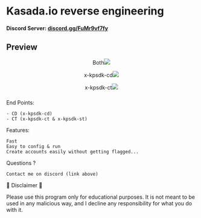 <h1>Kasada.io reverse engineering</h1>

<h4>Discord Server: <a href="https://discord.gg/hktVzrff54">discord.gg/FuMr9vf7fy</a></h4> 

<h2>Preview</h2>

<p align="center">Both<img src="https://cdn.discordapp.com/attachments/1067526836168433786/1140744103831801856/image.png"></p>
<p align="center">x-kpsdk-cd<img src="https://cdn.discordapp.com/attachments/1067526836168433786/1140744745656799272/image.png"></p>
<p align="center">x-kpsdk-ct<img src="https://cdn.discordapp.com/attachments/1067526836168433786/1140744590979239966/image.png"></p>

###

End Points:
```
- CD (x-kpsdk-cd)
- CT (x-kpsdk-ct & x-kpsdk-st)
```

Features:
```
Fast
Easy to config & run
Create accounts easily without getting flagged...
```

Questions ?
```
Contact me on discord (link above)
```

📌 Disclaimer 📌

Please use this program only for educational purposes. It is not meant to be used in any malicious way, and I decline any responsibility for what you do with it.
 
